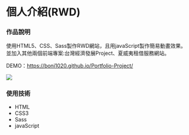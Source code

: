 個人介紹(RWD)
===

### 作品說明

使用HTML5、CSS、Sass製作RWD網站，且用javaScript製作簡易動畫效果。
並加入其他兩個前端專案:台灣經濟發展Project、夏威夷租借服務網站。

DEMO：https://boni1020.github.io/Portfolio-Project/

![](https://i.imgur.com/IguqJ9a.jpg)


### 使用技術
- HTML
- CSS3
- Sass
- javaScript
